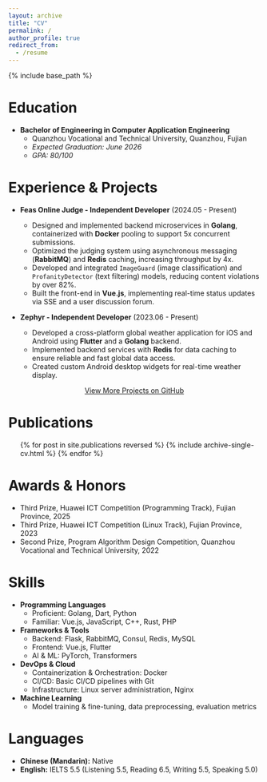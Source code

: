 ```yaml
---
layout: archive
title: "CV"
permalink: /
author_profile: true
redirect_from:
  - /resume
---
```


{% include base_path %}

Education
======
*   **Bachelor of Engineering in Computer Application Engineering**
    *   Quanzhou Vocational and Technical University, Quanzhou, Fujian
    *   *Expected Graduation: June 2026*
    *   *GPA: 80/100*

Experience & Projects
======
*   **Feas Online Judge - Independent Developer** (2024.05 - Present)
    *   Designed and implemented backend microservices in **Golang**, containerized with **Docker** pooling to support 5x concurrent submissions.
    *   Optimized the judging system using asynchronous messaging (**RabbitMQ**) and **Redis** caching, increasing throughput by 4x.
    *   Developed and integrated `ImageGuard` (image classification) and `ProfanityDetector` (text filtering) models, reducing content violations by over 82%.
    *   Built the front-end in **Vue.js**, implementing real-time status updates via SSE and a user discussion forum.

*   **Zephyr - Independent Developer** (2023.06 - Present)
    *   Developed a cross-platform global weather application for iOS and Android using **Flutter** and a **Golang** backend.
    *   Implemented backend services with **Redis** for data caching to ensure reliable and fast global data access.
    *   Created custom Android desktop widgets for real-time weather display.
 
<p style="text-align: center;">
  <a href="https://github.com/LanceHuang245" target="_blank" rel="noopener noreferrer" class="btn">View More Projects on GitHub</a>
</p>

Publications
======
  <ul>{% for post in site.publications reversed %}
    {% include archive-single-cv.html %}
  {% endfor %}</ul>

Awards & Honors
======
*   Third Prize, Huawei ICT Competition (Programming Track), Fujian Province, 2025
*   Third Prize, Huawei ICT Competition (Linux Track), Fujian Province, 2023
*   Second Prize, Program Algorithm Design Competition, Quanzhou Vocational and Technical University, 2022

Skills
======
*   **Programming Languages**
    *   Proficient: Golang, Dart, Python
    *   Familiar: Vue.js, JavaScript, C++, Rust, PHP
*   **Frameworks & Tools**
    *   Backend: Flask, RabbitMQ, Consul, Redis, MySQL
    *   Frontend: Vue.js, Flutter
    *   AI & ML: PyTorch, Transformers
*   **DevOps & Cloud**
    *   Containerization & Orchestration: Docker
    *   CI/CD: Basic CI/CD pipelines with Git
    *   Infrastructure: Linux server administration, Nginx
*   **Machine Learning**
    *   Model training & fine-tuning, data preprocessing, evaluation metrics

Languages
======
*   **Chinese (Mandarin):** Native
*   **English:** IELTS 5.5 (Listening 5.5, Reading 6.5, Writing 5.5, Speaking 5.0)